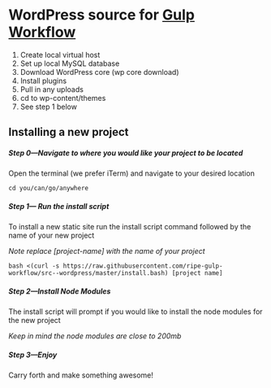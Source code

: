# WordPress source for [Gulp Workflow](https://github.com/ripe-gulp-workflow/gulp-workflow)

1. Create local virtual host
2. Set up local MySQL database
2. Download WordPress core (wp core download)
4. Install plugins 
5. Pull in any uploads
6. cd to wp-content/themes
7. See step 1 below

## Installing a new project
##### Step 0—Navigate to where you would like your project to be located
Open the terminal (we prefer iTerm) and navigate to your desired location

```
cd you/can/go/anywhere
```

##### Step 1— Run the install script
To install a new static site run the install script command followed by the name of your new project

*Note replace [project-name] with the name of your project*

```
bash <(curl -s https://raw.githubusercontent.com/ripe-gulp-workflow/src--wordpress/master/install.bash) [project name]
```

##### Step 2—Install Node Modules
The install script will prompt if you would like to install the node modules for the new project

*Keep in mind the node modules are close to 200mb*

##### Step 3—Enjoy
Carry forth and make something awesome!
